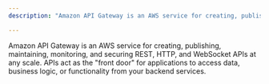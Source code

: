 ```yaml
---
description: "Amazon API Gateway is an AWS service for creating, publishing, maintaining, monitoring, and securing REST, HTTP, and WebSocket APIs at any scale."

---
```

Amazon API Gateway is an AWS service for creating, publishing, maintaining, monitoring, and securing REST, HTTP, and WebSocket APIs at any scale. APIs act as the "front door" for applications to access data, business logic, or functionality from your backend services.
